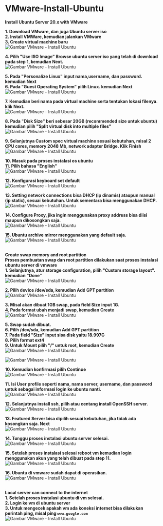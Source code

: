 # VMware-Install-Ubuntu
**Install Ubuntu Server 20.x with VMware** <br>

**1. Download VMware, dan juga Ubuntu server iso** <br>
**2. Install VMWare, kemudian jalankan VMware**<br>
**3. Create virtual machine baru**<br>
![Gambar VMware - Install Ubuntu](screenshot/gambar1.png)<br>

**4. Pilih "Use ISO Image" Browse ubuntu server iso yang telah di download pada step 1, kemudian Next.**<br>
![Gambar VMware - Install Ubuntu](screenshot/gambar2.png)<br>

**5. Pada "Personalize Linux" input nama,username, dan password. kemudian Next**<br>
**6. Pada "Guest Operating System" pilih Linux. kemudian Next**<br>
![Gambar VMware - Install Ubuntu](screenshot/gambar3.png)<br>

**7. Kemudian beri nama pada virtual machine serta tentukan lokasi filenya. klik Next.**<br>
![Gambar VMware - Install Ubuntu](screenshot/gambar4.png)<br>

**8. Pada "Disk Size" beri sebesar 20GB (recommended size untuk ubuntu) kemudian pilih "Split virtual disk into multiple files"**<br>
![Gambar VMware - Install Ubuntu](screenshot/gambar5.png)<br>

**9. Selanjutnya Custom spec virtual machine sesuai kebutuhan, misal 2 CPU cores, memory 2048 Mb, network adapter Bridge. Klik Finish**<br>
![Gambar VMware - Install Ubuntu](screenshot/gambar6.png)<br>

**10. Masuk pada proses instalasi os ubuntu**<br>
**11. Pilih bahasa "English"**<br>
![Gambar VMware - Install Ubuntu](screenshot/gambar7.png)<br>

**12. Konfigurasi keyboard set default**<br>
![Gambar VMware - Install Ubuntu](screenshot/gambar8.png)<br>

**13. Setting network connections bisa DHCP (ip dinamis) ataupun manual (ip static), sesuai kebutuhan. Untuk sementara bisa menggunakan DHCP.**<br>
![Gambar VMware - Install Ubuntu](screenshot/gambar9.png)<br>

**14. Configure Proxy, jika ingin menggunakan proxy address bisa diisi maupun dikosongkan saja.**<br>
![Gambar VMware - Install Ubuntu](screenshot/gambar10.png)<br>

**15. Ubuntu archive mirror menggunakan yang default saja.**<br>
![Gambar VMware - Install Ubuntu](screenshot/gambar11.png)<br><br>

**Create swap memory and root partition**<br>
**Proses pembuatan swap dan root partition dilakukan saat proses instalasi ubuntu server di vmware**<br>
**1. Selanjutnya, atur storage configuration, pilih "Custom storage layout". kemudian "Done"**<br>
![Gambar VMware - Install Ubuntu](screenshot/gambar12.png)<br>

**2. Pilih device /dev/sda, kemudian Add GPT partition**<br>
![Gambar VMware - Install Ubuntu](screenshot/gambar13.png)<br>

**3. Misal akan dibuat 1GB swap, pada field Size input 1G.**<br>
**4. Pada format ubah menjadi swap, kemudian Create**<br>
![Gambar VMware - Install Ubuntu](screenshot/gambar14.png)<br>

**5. Swap sudah dibuat.**<br>
**6. Pilih /dev/sda, kemudian Add GPT partition**<br>
**7. Pada field "Size" input sisa disk yaitu 18.997G**<br>
**8. Pilih format ext4**<br>
**9. Untuk Mount pilih "/" untuk root, kemudian Create**<br>
![Gambar VMware - Install Ubuntu](screenshot/gambar15.png)<br>

![Gambar VMware - Install Ubuntu](screenshot/gambar16.png)<br>

**10. Kemudian konfirmasi pilih Continue**<br>
![Gambar VMware - Install Ubuntu](screenshot/gambar17.png)<br>

**11. Isi User profile seperti nama, nama server, username, dan password untuk sebagai informasi login ke ubuntu nanti.**<br>
![Gambar VMware - Install Ubuntu](screenshot/gambar18.png)<br>

**12. Selanjutnya install ssh, pilih atau centang install OpenSSH server.**
![Gambar VMware - Install Ubuntu](screenshot/gambar19.png)<br>

**13. Featured Server bisa dipilih sesuai kebutuhan, jika tidak ada kosongkan saja. Next**<br>
![Gambar VMware - Install Ubuntu](screenshot/gambar20.png)<br>

**14. Tunggu proses instalasi ubuntu server selesai.**<br>
![Gambar VMware - Install Ubuntu](screenshot/gambar21.png)<br>

**15. Setelah proses instalasi selesai reboot vm kemudian login menggunakan akun yang telah dibuat pada step 11.**<br>
![Gambar VMware - Install Ubuntu](screenshot/gambar22.png)<br>

**16. Ubuntu di vmware sudah dapat di operasikan.**<br>
![Gambar VMware - Install Ubuntu](screenshot/gambar23.png)<br><br>

**Local server can connect to the internet**<br>
**1. Setelah proses instalasi ubuntu di vm selesai.**<br>
**2. Login ke vm di ubuntu server**<br>
**3. Untuk mengecek apakah vm ada koneksi internet bisa dilakukan perintah ping, misal ping `www.google.com`**
![Gambar VMware - Install Ubuntu](screenshot/gambar24.png)<br>
